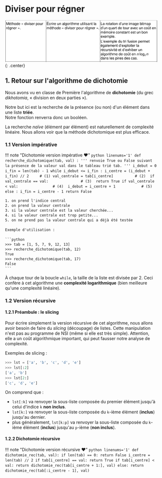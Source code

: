 # Diviser pour régner

![image](data/BO.png){: .center}

## 1. Retour sur l'algorithme de dichotomie

Nous avons vu en classe de Première l'algorithme de **dichotomie** (du grec *dikhotomia*, « division en deux parties »).

Notre but ici est la recherche de la présence (ou non) d'un élément dans une liste **triée**.  
Notre fonction renverra donc un booléen.

La recherche *naïve* (élément par élément) est naturellement de complexité linéaire. Nous allons voir que la méthode dichotomique est plus efficace.

### 1.1 Version impérative

!!! note "Dichotomie version impérative :heart:"
    ```python linenums='1'
    def recherche_dichotomique(tab, val) :
        '''
        renvoie True ou False suivant la présence de la valeur val dans le tableau trié tab.
        '''
        i_debut = 0
        i_fin = len(tab) - 1
        while i_debut <= i_fin :
            i_centre = (i_debut + i_fin) // 2     # (1)
            val_centrale = tab[i_centre]          # (2) 
            if val_centrale == val:               # (3) 
                return True
            if val_centrale < val:                # (4) 
                i_debut = i_centre + 1            # (5) 
            else :
                i_fin = i_centre - 1
        return False
    ```

    1. on prend l'indice central
    2. on prend la valeur centrale
    3. si la valeur centrale est la valeur cherchée...
    4. si la valeur centrale est trop petite...
    5. on ne prend pas la valeur centrale qui a déjà été testée

    Exemple d'utilisation :

    ```python
    >>> tab = [1, 5, 7, 9, 12, 13]
    >>> recherche_dichotomique(tab, 12)
    True
    >>> recherche_dichotomique(tab, 17)
    False
    ```

À chaque tour de la boucle ```while```, la taille de la liste est divisée par 2. Ceci confère à cet algorithme une **complexité logarithmique** (bien meilleure qu'une complexité linéaire).

### 1.2 Version récursive

#### 1.2.1 Préambule : le slicing
Pour écrire simplement la version récursive de cet algorithme, nous allons avoir besoin de faire du *slicing* (découpage) de listes. Cette manipulation n'est pas au programme de NSI (même si elle est très simple). Attention, elle a un coût algorithmique important, qui peut fausser notre analyse de complexité.

Exemples de slicing :

```python
>>> lst = ['a', 'b', 'c', 'd', 'e']
>>> lst[:2]
['a', 'b']
>>> lst[2:]
['c', 'd', 'e']
```

On comprend que  :

- ```lst[:k]``` va renvoyer la sous-liste composée du premier élément jusqu'à celui d'indice ```k``` **non inclus**.
- ```lst[k:]``` va renvoyer la sous-liste composée du ```k```-ième élément (**inclus**) jusqu'au dernier.
- plus généralement, ```lst[k:p]``` va renvoyer la sous-liste composée du ```k```-ième élément (**inclus**) jusqu'au ```p```-ième (**non inclus**).

#### 1.2.2 Dichotomie récursive

!!! note "Dichotomie version récursive :heart:"
    ```python linenums='1'
    def dichotomie_rec(tab, val):
        if len(tab) == 0:
            return False
        i_centre = len(tab) // 2
        if tab[i_centre] == val:
            return True
        if tab[i_centre] < val:
            return dichotomie_rec(tab[i_centre + 1:], val)
        else:
            return dichotomie_rec(tab[:i_centre - 1], val)
    ```